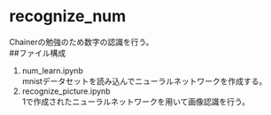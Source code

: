 # recognize_num
Chainerの勉強のため数字の認識を行う。  
##ファイル構成  
1. num_learn.ipynb    
mnistデータセットを読み込んでニューラルネットワークを作成する。  
2. recognize_picture.ipynb  
1で作成されたニューラルネットワークを用いて画像認識を行う。  
